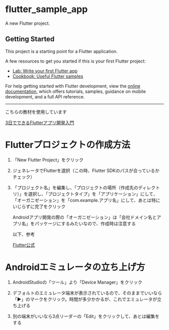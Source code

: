 # flutter_sample_app

A new Flutter project.

## Getting Started

This project is a starting point for a Flutter application.

A few resources to get you started if this is your first Flutter project:

- [Lab: Write your first Flutter app](https://docs.flutter.dev/get-started/codelab)
- [Cookbook: Useful Flutter samples](https://docs.flutter.dev/cookbook)

For help getting started with Flutter development, view the
[online documentation](https://docs.flutter.dev/), which offers tutorials,
samples, guidance on mobile development, and a full API reference.

---

こちらの教材を使用しています

[3日でできるFlutterアプリ開発入門](https://www.udemy.com/course/flutter_starter/)

# Flutterプロジェクトの作成方法

1. 「New Flutter Project」をクリック

2. ジェネレータでFlutterを選択（この時、Flutter SDKのパスが合っているかチェック）

3. 「プロジェクト名」を編集し、「プロジェクトの場所（作成先のディレクトリ）」を選択し、「プロジェクトタイプ」を「アプリケーション」にして、「オーガニゼーション」を「com.example.アプリ名」にして、あとは特にいじらずに完了をクリック

   Androidアプリ開発の際の「オーガニゼーション」は「会社ドメイン名とアプリ名」をパッケージにするみたいなので、作成時は注意する

   以下、参考

   [Flutter公式](https://docs.flutter.dev/get-started/test-drive?tab=androidstudio)

# Androidエミュレータの立ち上げ方

1. AndroidStudioの「ツール」より「Device Manager」をクリック

2. デフォルトのエミュレータ端末が表示されているので、そのままでいいなら「▶︎」のマークをクリック。時間が多少かかるが、これでエミュレータが立ち上げる

3. 別の端末がいいなら3点リーダーの「Edit」をクリックして、あとは編集をする
